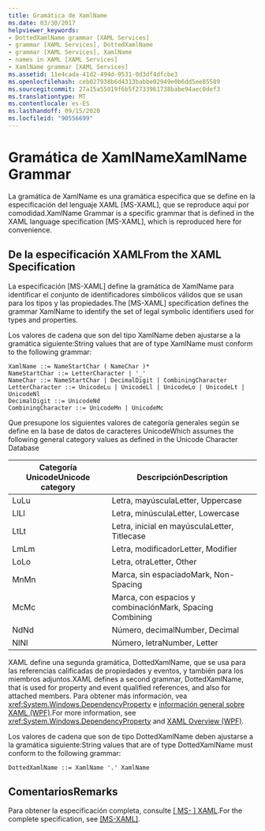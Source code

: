 ```yaml
---
title: Gramática de XamlName
ms.date: 03/30/2017
helpviewer_keywords:
- DottedXamlName grammar [XAML Services]
- grammar [XAML Services], DottedXamlName
- grammar [XAML Services], XamlName
- names in XAML [XAML Services]
- XamlName grammar [XAML Services]
ms.assetid: 11e4cada-41d2-494d-9531-0d3df4dfcbe3
ms.openlocfilehash: ceb027938b6d4313babbe02949e0b6dd5ee85589
ms.sourcegitcommit: 27a15a55019f6b5f2733961738babe94aec0def3
ms.translationtype: MT
ms.contentlocale: es-ES
ms.lasthandoff: 09/15/2020
ms.locfileid: "90556699"
---
```

# <a name="xamlname-grammar"></a><span data-ttu-id="b2b50-102">Gramática de XamlName</span><span class="sxs-lookup"><span data-stu-id="b2b50-102">XamlName Grammar</span></span>

<span data-ttu-id="b2b50-103">La gramática de XamlName es una gramática específica que se define en la especificación del lenguaje XAML [MS-XAML], que se reproduce aquí por comodidad.</span><span class="sxs-lookup"><span data-stu-id="b2b50-103">XamlName Grammar is a specific grammar that is defined in the XAML language specification [MS-XAML], which is reproduced here for convenience.</span></span>

## <a name="from-the-xaml-specification"></a><span data-ttu-id="b2b50-104">De la especificación XAML</span><span class="sxs-lookup"><span data-stu-id="b2b50-104">From the XAML Specification</span></span>

<span data-ttu-id="b2b50-105">La especificación [MS-XAML] define la gramática de XamlName para identificar el conjunto de identificadores simbólicos válidos que se usan para los tipos y las propiedades.</span><span class="sxs-lookup"><span data-stu-id="b2b50-105">The [MS-XAML] specification defines the grammar XamlName to identify the set of legal symbolic identifiers used for types and properties.</span></span>

<span data-ttu-id="b2b50-106">Los valores de cadena que son del tipo XamlName deben ajustarse a la gramática siguiente:</span><span class="sxs-lookup"><span data-stu-id="b2b50-106">String values that are of type XamlName must conform to the following grammar:</span></span>

```xaml
XamlName ::= NameStartChar ( NameChar )*
NameStartChar ::= LetterCharacter | '_'
NameChar ::= NameStartChar | DecimalDigit | CombiningCharacter
LetterCharacter ::= UnicodeLu | UnicodeLl | UnicodeLo | UnicodeLt | UnicodeNl
DecimalDigit ::= UnicodeNd
CombiningCharacter ::= UnicodeMn | UnicodeMc
```

<span data-ttu-id="b2b50-107">Que presupone los siguientes valores de categoría generales según se define en la base de datos de caracteres Unicode</span><span class="sxs-lookup"><span data-stu-id="b2b50-107">Which assumes the following general category values as defined in the Unicode Character Database</span></span>

| <span data-ttu-id="b2b50-108">Categoría Unicode</span><span class="sxs-lookup"><span data-stu-id="b2b50-108">Unicode category</span></span>   | <span data-ttu-id="b2b50-109">Descripción</span><span class="sxs-lookup"><span data-stu-id="b2b50-109">Description</span></span>                   |
|--------------------|-------------------------------|
| <span data-ttu-id="b2b50-110">Lu</span><span class="sxs-lookup"><span data-stu-id="b2b50-110">Lu</span></span>                 | <span data-ttu-id="b2b50-111">Letra, mayúscula</span><span class="sxs-lookup"><span data-stu-id="b2b50-111">Letter, Uppercase</span></span>             |
| <span data-ttu-id="b2b50-112">Ll</span><span class="sxs-lookup"><span data-stu-id="b2b50-112">Ll</span></span>                 | <span data-ttu-id="b2b50-113">Letra, minúscula</span><span class="sxs-lookup"><span data-stu-id="b2b50-113">Letter, Lowercase</span></span>             |
| <span data-ttu-id="b2b50-114">Lt</span><span class="sxs-lookup"><span data-stu-id="b2b50-114">Lt</span></span>                 | <span data-ttu-id="b2b50-115">Letra, inicial en mayúscula</span><span class="sxs-lookup"><span data-stu-id="b2b50-115">Letter, Titlecase</span></span>             |
| <span data-ttu-id="b2b50-116">Lm</span><span class="sxs-lookup"><span data-stu-id="b2b50-116">Lm</span></span>                 | <span data-ttu-id="b2b50-117">Letra, modificador</span><span class="sxs-lookup"><span data-stu-id="b2b50-117">Letter, Modifier</span></span>              |
| <span data-ttu-id="b2b50-118">Lo</span><span class="sxs-lookup"><span data-stu-id="b2b50-118">Lo</span></span>                 | <span data-ttu-id="b2b50-119">Letra, otra</span><span class="sxs-lookup"><span data-stu-id="b2b50-119">Letter, Other</span></span>                 |
| <span data-ttu-id="b2b50-120">Mn</span><span class="sxs-lookup"><span data-stu-id="b2b50-120">Mn</span></span>                 | <span data-ttu-id="b2b50-121">Marca, sin espaciado</span><span class="sxs-lookup"><span data-stu-id="b2b50-121">Mark, Non-Spacing</span></span>             |
| <span data-ttu-id="b2b50-122">Mc</span><span class="sxs-lookup"><span data-stu-id="b2b50-122">Mc</span></span>                 | <span data-ttu-id="b2b50-123">Marca, con espacios y combinación</span><span class="sxs-lookup"><span data-stu-id="b2b50-123">Mark, Spacing Combining</span></span>       |
| <span data-ttu-id="b2b50-124">Nd</span><span class="sxs-lookup"><span data-stu-id="b2b50-124">Nd</span></span>                 | <span data-ttu-id="b2b50-125">Número, decimal</span><span class="sxs-lookup"><span data-stu-id="b2b50-125">Number, Decimal</span></span>               |
| <span data-ttu-id="b2b50-126">Nl</span><span class="sxs-lookup"><span data-stu-id="b2b50-126">Nl</span></span>                 | <span data-ttu-id="b2b50-127">Número, letra</span><span class="sxs-lookup"><span data-stu-id="b2b50-127">Number, Letter</span></span>                |

<span data-ttu-id="b2b50-128">XAML define una segunda gramática, DottedXamlName, que se usa para las referencias calificadas de propiedades y eventos, y también para los miembros adjuntos.</span><span class="sxs-lookup"><span data-stu-id="b2b50-128">XAML defines a second grammar, DottedXamlName, that is used for property and event qualified references, and also for attached members.</span></span> <span data-ttu-id="b2b50-129">Para obtener más información, vea <xref:System.Windows.DependencyProperty> e [información general sobre XAML (WPF)](../fundamentals/xaml.md).</span><span class="sxs-lookup"><span data-stu-id="b2b50-129">For more information, see <xref:System.Windows.DependencyProperty> and [XAML Overview (WPF)](../fundamentals/xaml.md).</span></span>

<span data-ttu-id="b2b50-130">Los valores de cadena que son de tipo DottedXamlName deben ajustarse a la gramática siguiente:</span><span class="sxs-lookup"><span data-stu-id="b2b50-130">String values that are of type DottedXamlName must conform to the following grammar:</span></span>

```xaml
DottedXamlName ::= XamlName '.' XamlName
```

## <a name="remarks"></a><span data-ttu-id="b2b50-131">Comentarios</span><span class="sxs-lookup"><span data-stu-id="b2b50-131">Remarks</span></span>

<span data-ttu-id="b2b50-132">Para obtener la especificación completa, consulte [ \[ MS- \] XAML](/previous-versions/msp-n-p/ff650760(v=pandp.10)).</span><span class="sxs-lookup"><span data-stu-id="b2b50-132">For the complete specification, see [\[MS-XAML\]](/previous-versions/msp-n-p/ff650760(v=pandp.10)).</span></span>
